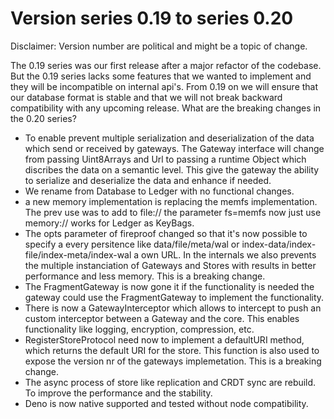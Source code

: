 # Version series 0.19 to series 0.20

Disclaimer: Version number are political and might be a topic of change.

The 0.19 series was our first release after a major refactor of the codebase. But the 0.19 series lacks some features that we wanted to implement and they will be incompatible on internal api's.
From 0.19 on we will ensure that our database format is stable and that we will not break backward compatibility with any upcoming release.
What are the breaking changes in the 0.20 series?

- To enable prevent multiple serialization and deserialization of the data
  which send or received by gateways. The Gateway interface will change
  from passing Uint8Arrays and Url to passing a runtime Object which
  discribes the data on a semantic level. This give the gateway the
  ability to serialize and deserialize the data and enhance if needed.
- We rename from Database to Ledger with no functional changes.
- a new memory implementation is replacing the memfs implementation.
  The prev use was to add to file:// the parameter fs=memfs now just use
  memory:// works for Ledger as KeyBags.
- The opts parameter of fireproof changed so that it's now possible
  to specify a every persitence like data/file/meta/wal or index-data/index-file/index-meta/index-wal a own URL. In the internals we also
  prevents the multiple instanciation of Gateways and Stores with results
  in better performance and less memory. This is a breaking change.
- The FragmentGateway is now gone it if the functionality is needed the
  gateway could use the FragmentGateway to implement the functionality.
- There is now a GatewayInterceptor which allows to intercept to push
  an custom interceptor between a Gateway and the core. This enables
  functionality like logging, encryption, compression, etc.
- RegisterStoreProtocol need now to implement a defaultURI method,
  which returns the default URI for the store. This function is also used
  to expose the version nr of the gateways implemetation. This is a breaking change.
- The async process of store like replication and CRDT sync are rebuild.
  To improve the performance and the stability.
- Deno is now native supported and tested without node compatibility.
